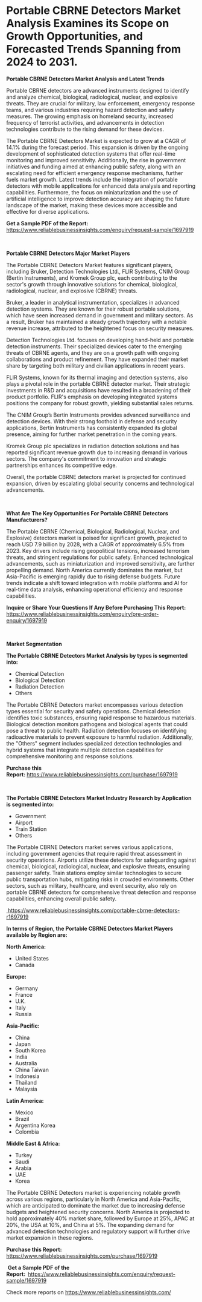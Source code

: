 <p><h1>Portable CBRNE Detectors Market Analysis Examines its Scope on Growth Opportunities, and Forecasted Trends Spanning from 2024 to 2031.</h1></p><p><strong>Portable CBRNE Detectors Market Analysis and Latest Trends</strong></p>
<p><p>Portable CBRNE detectors are advanced instruments designed to identify and analyze chemical, biological, radiological, nuclear, and explosive threats. They are crucial for military, law enforcement, emergency response teams, and various industries requiring hazard detection and safety measures. The growing emphasis on homeland security, increased frequency of terrorist activities, and advancements in detection technologies contribute to the rising demand for these devices.</p><p>The Portable CBRNE Detectors Market is expected to grow at a CAGR of 14.1% during the forecast period. This expansion is driven by the ongoing development of sophisticated detection systems that offer real-time monitoring and improved sensitivity. Additionally, the rise in government initiatives and funding aimed at enhancing public safety, along with an escalating need for efficient emergency response mechanisms, further fuels market growth. Latest trends include the integration of portable detectors with mobile applications for enhanced data analysis and reporting capabilities. Furthermore, the focus on miniaturization and the use of artificial intelligence to improve detection accuracy are shaping the future landscape of the market, making these devices more accessible and effective for diverse applications.</p></p>
<p><strong>Get a Sample PDF of the Report:&nbsp;</strong> <a href="https://www.reliablebusinessinsights.com/enquiry/request-sample/1697919?utm_campaign=115&utm_medium=2&utm_source=Github&utm_content=ia&utm_term=27122024&utm_id=portable-cbrne-detectors">https://www.reliablebusinessinsights.com/enquiry/request-sample/1697919</a></p>
<p>&nbsp;</p>
<p><strong>Portable CBRNE Detectors Major Market Players</strong></p>
<p><p>The Portable CBRNE Detectors Market features significant players, including Bruker, Detection Technologies Ltd., FLIR Systems, CNIM Group (Bertin Instruments), and Kromek Group plc, each contributing to the sector's growth through innovative solutions for chemical, biological, radiological, nuclear, and explosive (CBRNE) threats.</p><p>Bruker, a leader in analytical instrumentation, specializes in advanced detection systems. They are known for their robust portable solutions, which have seen increased demand in government and military sectors. As a result, Bruker has maintained a steady growth trajectory with a notable revenue increase, attributed to the heightened focus on security measures.</p><p>Detection Technologies Ltd. focuses on developing hand-held and portable detection instruments. Their specialized devices cater to the emerging threats of CBRNE agents, and they are on a growth path with ongoing collaborations and product refinement. They have expanded their market share by targeting both military and civilian applications in recent years.</p><p>FLIR Systems, known for its thermal imaging and detection systems, also plays a pivotal role in the portable CBRNE detector market. Their strategic investments in R&D and acquisitions have resulted in a broadening of their product portfolio. FLIR's emphasis on developing integrated systems positions the company for robust growth, yielding substantial sales returns.</p><p>The CNIM Group’s Bertin Instruments provides advanced surveillance and detection devices. With their strong foothold in defense and security applications, Bertin Instruments has consistently expanded its global presence, aiming for further market penetration in the coming years.</p><p>Kromek Group plc specializes in radiation detection solutions and has reported significant revenue growth due to increasing demand in various sectors. The company's commitment to innovation and strategic partnerships enhances its competitive edge.</p><p>Overall, the portable CBRNE detectors market is projected for continued expansion, driven by escalating global security concerns and technological advancements.</p></p>
<p>&nbsp;</p>
<p><strong>What Are The Key Opportunities For Portable CBRNE Detectors Manufacturers?</strong></p>
<p><p>The Portable CBRNE (Chemical, Biological, Radiological, Nuclear, and Explosive) detectors market is poised for significant growth, projected to reach USD 7.9 billion by 2028, with a CAGR of approximately 6.5% from 2023. Key drivers include rising geopolitical tensions, increased terrorism threats, and stringent regulations for public safety. Enhanced technological advancements, such as miniaturization and improved sensitivity, are further propelling demand. North America currently dominates the market, but Asia-Pacific is emerging rapidly due to rising defense budgets. Future trends indicate a shift toward integration with mobile platforms and AI for real-time data analysis, enhancing operational efficiency and response capabilities.</p></p>
<p><strong>Inquire or Share Your Questions If Any Before Purchasing This Report:</strong> <a href="https://www.reliablebusinessinsights.com/enquiry/pre-order-enquiry/1697919?utm_campaign=115&utm_medium=2&utm_source=Github&utm_content=ia&utm_term=27122024&utm_id=portable-cbrne-detectors">https://www.reliablebusinessinsights.com/enquiry/pre-order-enquiry/1697919</a></p>
<p>&nbsp;</p>
<p><strong>Market Segmentation</strong></p>
<p><strong>The Portable CBRNE Detectors Market Analysis by types is segmented into:</strong></p>
<p><ul><li>Chemical Detection</li><li>Biological Detection</li><li>Radiation Detection</li><li>Others</li></ul></p>
<p><p>The Portable CBRNE Detectors market encompasses various detection types essential for security and safety operations. Chemical detection identifies toxic substances, ensuring rapid response to hazardous materials. Biological detection monitors pathogens and biological agents that could pose a threat to public health. Radiation detection focuses on identifying radioactive materials to prevent exposure to harmful radiation. Additionally, the "Others" segment includes specialized detection technologies and hybrid systems that integrate multiple detection capabilities for comprehensive monitoring and response solutions.</p></p>
<p><strong>Purchase this Report:&nbsp;</strong><a href="https://www.reliablebusinessinsights.com/purchase/1697919?utm_campaign=115&utm_medium=2&utm_source=Github&utm_content=ia&utm_term=27122024&utm_id=portable-cbrne-detectors">https://www.reliablebusinessinsights.com/purchase/1697919</a></p>
<p>&nbsp;</p>
<p><strong>The Portable CBRNE Detectors Market Industry Research by Application is segmented into:</strong></p>
<p><ul><li>Government</li><li>Airport</li><li>Train Station</li><li>Others</li></ul></p>
<p><p>The Portable CBRNE Detectors market serves various applications, including government agencies that require rapid threat assessment in security operations. Airports utilize these detectors for safeguarding against chemical, biological, radiological, nuclear, and explosive threats, ensuring passenger safety. Train stations employ similar technologies to secure public transportation hubs, mitigating risks in crowded environments. Other sectors, such as military, healthcare, and event security, also rely on portable CBRNE detectors for comprehensive threat detection and response capabilities, enhancing overall public safety.</p></p>
<p><a href="https://www.reliablebusinessinsights.com/portable-cbrne-detectors-r1697919?utm_campaign=115&utm_medium=2&utm_source=Github&utm_content=ia&utm_term=27122024&utm_id=portable-cbrne-detectors">&nbsp;https://www.reliablebusinessinsights.com/portable-cbrne-detectors-r1697919</a></p>
<p><strong>In terms of Region, the Portable CBRNE Detectors Market Players available by Region are:</strong></p>
<p>
    <p> <strong> North America: </strong>
        <ul>
            <li>United States</li>
            <li>Canada</li>
        </ul>
        </p> 
    <p> <strong> Europe: </strong>
        <ul>
            <li>Germany</li>
            <li>France</li>
            <li>U.K.</li>
            <li>Italy</li>
            <li>Russia</li>
        </ul>
        </p> 
    <p> <strong> Asia-Pacific: </strong>
        <ul>
            <li>China</li>
            <li>Japan</li>
            <li>South Korea</li>
            <li>India</li>
            <li>Australia</li>
            <li>China Taiwan</li>
            <li>Indonesia</li>
            <li>Thailand</li>
            <li>Malaysia</li>
        </ul>
        </p> 
    <p> <strong> Latin America: </strong>
        <ul>
            <li>Mexico</li>
            <li>Brazil</li>
            <li>Argentina Korea</li>
            <li>Colombia</li>
        </ul>
        </p> 
    <p> <strong> Middle East & Africa: </strong>
        <ul>
            <li>Turkey</li>
            <li>Saudi</li>
            <li>Arabia</li>
            <li>UAE</li>
            <li>Korea</li>
        </ul>
    </p>
    </p>
<p><p>The Portable CBRNE Detectors market is experiencing notable growth across various regions, particularly in North America and Asia-Pacific, which are anticipated to dominate the market due to increasing defense budgets and heightened security concerns. North America is projected to hold approximately 40% market share, followed by Europe at 25%, APAC at 20%, the USA at 10%, and China at 5%. The expanding demand for advanced detection technologies and regulatory support will further drive market expansion in these regions.</p></p>
<p><strong>Purchase this Report: </strong><a href="https://www.reliablebusinessinsights.com/purchase/1697919?utm_campaign=115&utm_medium=2&utm_source=Github&utm_content=ia&utm_term=27122024&utm_id=portable-cbrne-detectors">https://www.reliablebusinessinsights.com/purchase/1697919</a></p>
<p>&nbsp;<strong>Get a Sample PDF of the Report:&nbsp;&nbsp;</strong><a href="https://www.reliablebusinessinsights.com/enquiry/request-sample/1697919?utm_campaign=115&utm_medium=2&utm_source=Github&utm_content=ia&utm_term=27122024&utm_id=portable-cbrne-detectors">https://www.reliablebusinessinsights.com/enquiry/request-sample/1697919</a></p>
<p><strong></strong></p>
<p>Check more reports on <a href="https://www.reliablebusinessinsights.com/?utm_campaign=115&utm_medium=2&utm_source=Github&utm_content=ia&utm_term=27122024&utm_id=portable-cbrne-detectors">https://www.reliablebusinessinsights.com/</a></p>